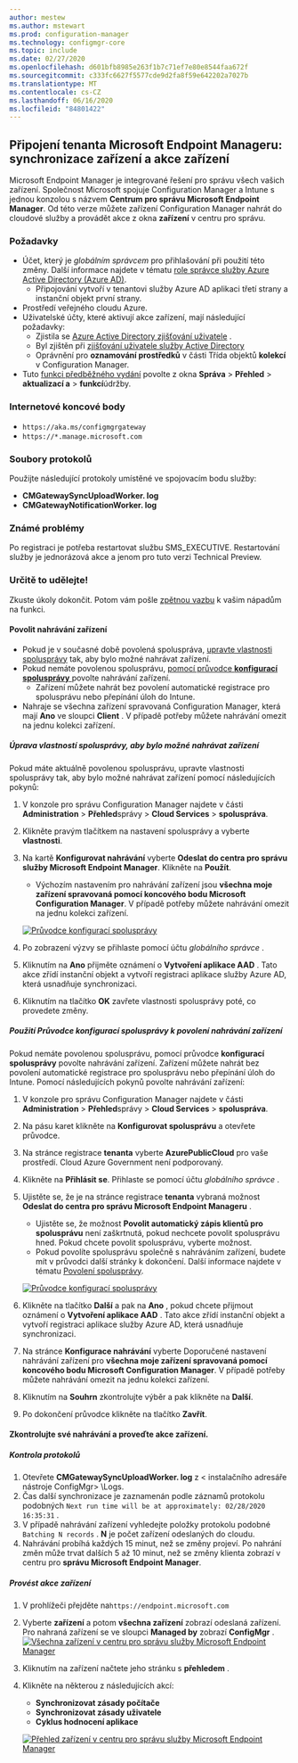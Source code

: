 ```yaml
---
author: mestew
ms.author: mstewart
ms.prod: configuration-manager
ms.technology: configmgr-core
ms.topic: include
ms.date: 02/27/2020
ms.openlocfilehash: d601bfb8985e263f1b7c71ef7e80e8544faa672f
ms.sourcegitcommit: c333fc6627f5577cde9d2fa8f59e642202a7027b
ms.translationtype: MT
ms.contentlocale: cs-CZ
ms.lasthandoff: 06/16/2020
ms.locfileid: "84801422"
---
```

## <a name="microsoft-endpoint-manager-tenant-attach-device-sync-and-device-actions"></a><a name="bkmk_attach"></a>Připojení tenanta Microsoft Endpoint Manageru: synchronizace zařízení a akce zařízení
<!--3555758 live 3/4/2020-->
Microsoft Endpoint Manager je integrované řešení pro správu všech vašich zařízení. Společnost Microsoft spojuje Configuration Manager a Intune s jednou konzolou s názvem **Centrum pro správu Microsoft Endpoint Manager**. Od této verze můžete zařízení Configuration Manager nahrát do cloudové služby a provádět akce z okna **zařízení** v centru pro správu.

### <a name="prerequisites"></a>Požadavky

- Účet, který je *globálním správcem* pro přihlašování při použití této změny. Další informace najdete v tématu [role správce služby Azure Active Directory (Azure AD)](https://docs.microsoft.com/azure/role-based-access-control/rbac-and-directory-admin-roles#azure-ad-administrator-roles).
   - Připojování vytvoří v tenantovi služby Azure AD aplikaci třetí strany a instanční objekt první strany.
- Prostředí veřejného cloudu Azure.
- Uživatelské účty, které aktivují akce zařízení, mají následující požadavky:
   - Zjistila se [Azure Active Directory zjišťování uživatele](../../../../servers/deploy/configure/about-discovery-methods.md#azureaddisc) .
   - Byl zjištěn při [zjišťování uživatele služby Active Directory](../../../../servers/deploy/configure/about-discovery-methods.md#bkmk_aboutUser)
   - Oprávnění pro **oznamování prostředků** v části Třída objektů **kolekcí** v Configuration Manager.
- Tuto [funkci předběžného vydání](../../../../servers/manage/pre-release-features.md) povolte z okna **Správa**  >  **Přehled**  >  **aktualizací a**  >  **funkcí**údržby.

### <a name="internet-endpoints"></a>Internetové koncové body

- `https://aka.ms/configmgrgateway`
- `https://*.manage.microsoft.com`

### <a name="log-files"></a>Soubory protokolů
Použijte následující protokoly umístěné ve spojovacím bodu služby:

- **CMGatewaySyncUploadWorker. log**
- **CMGatewayNotificationWorker. log** 

### <a name="known-issues"></a>Známé problémy

Po registraci je potřeba restartovat službu SMS_EXECUTIVE. Restartování služby je jednorázová akce a jenom pro tuto verzi Technical Preview.

### <a name="try-it-out"></a>Určitě to udělejte!

Zkuste úkoly dokončit. Potom vám pošle [zpětnou vazbu](../../../../understand/find-help.md#product-feedback) k vašim nápadům na funkci.

#### <a name="enable-device-upload"></a>Povolit nahrávání zařízení

- Pokud je v současné době povolená spoluspráva, [upravte vlastnosti spolusprávy](#bkmk_edit) tak, aby bylo možné nahrávat zařízení.
- Pokud nemáte povolenou spolusprávu, [pomocí průvodce **konfigurací spolusprávy** ](#bkmk_config) povolte nahrávání zařízení.
   - Zařízení můžete nahrát bez povolení automatické registrace pro spolusprávu nebo přepínání úloh do Intune.
- Nahraje se všechna zařízení spravovaná Configuration Manager, která mají **Ano** ve sloupci **Client** . V případě potřeby můžete nahrávání omezit na jednu kolekci zařízení.   

##### <a name="edit-co-management-properties-to-enable-device-upload"></a><a name="bkmk_edit"></a>Úprava vlastností spolusprávy, aby bylo možné nahrávat zařízení

Pokud máte aktuálně povolenou spolusprávu, upravte vlastnosti spolusprávy tak, aby bylo možné nahrávat zařízení pomocí následujících pokynů:

1. V konzole pro správu Configuration Manager najdete v části **Administration**  >  **Přehled**správy  >  **Cloud Services**  >  **spoluspráva**.
1. Klikněte pravým tlačítkem na nastavení spolusprávy a vyberte **vlastnosti**.
1. Na kartě **Konfigurovat nahrávání** vyberte **Odeslat do centra pro správu služby Microsoft Endpoint Manager**. Klikněte na **Použít**.
   - Výchozím nastavením pro nahrávání zařízení jsou **všechna moje zařízení spravovaná pomocí koncového bodu Microsoft Configuration Manager**. V případě potřeby můžete nahrávání omezit na jednu kolekci zařízení.

   [![Průvodce konfigurací spolusprávy](../../media/3555758-configure-upload.png)](../../media/3555758-configure-upload.png#lightbox)
1. Po zobrazení výzvy se přihlaste pomocí účtu *globálního správce* .
1. Kliknutím na **Ano** přijměte oznámení o **Vytvoření aplikace AAD** . Tato akce zřídí instanční objekt a vytvoří registraci aplikace služby Azure AD, která usnadňuje synchronizaci.
1. Kliknutím na tlačítko **OK** zavřete vlastnosti spolusprávy poté, co provedete změny.


##### <a name="use-the-configure-co-management-wizard-to-enable-device-upload"></a><a name="bkmk_config"></a>Použití Průvodce konfigurací spolusprávy k povolení nahrávání zařízení
Pokud nemáte povolenou spolusprávu, pomocí průvodce **konfigurací spolusprávy** povolte nahrávání zařízení. Zařízení můžete nahrát bez povolení automatické registrace pro spolusprávu nebo přepínání úloh do Intune. Pomocí následujících pokynů povolte nahrávání zařízení:

1. V konzole pro správu Configuration Manager najdete v části **Administration**  >  **Přehled**správy  >  **Cloud Services**  >  **spoluspráva**.
1. Na pásu karet klikněte na **Konfigurovat spolusprávu** a otevřete průvodce.
1. Na stránce registrace **tenanta** vyberte **AzurePublicCloud** pro vaše prostředí. Cloud Azure Government není podporovaný.
1. Klikněte na **Přihlásit se**. Přihlaste se pomocí účtu *globálního správce* .
1. Ujistěte se, že je na stránce registrace **tenanta** vybraná možnost **Odeslat do centra pro správu Microsoft Endpoint Manageru** .
   - Ujistěte se, že možnost **Povolit automatický zápis klientů pro spolusprávu** není zaškrtnutá, pokud nechcete povolit spolusprávu hned. Pokud chcete povolit spolusprávu, vyberte možnost.
   - Pokud povolíte spolusprávu společně s nahráváním zařízení, budete mít v průvodci další stránky k dokončení. Další informace najdete v tématu [Povolení spolusprávy](../../../../../comanage/how-to-enable.md).

   [![Průvodce konfigurací spolusprávy](../../media/3555758-comanagement-wizard.png)](../../media/3555758-comanagement-wizard.png#lightbox)
1. Klikněte na tlačítko **Další** a pak na **Ano** , pokud chcete přijmout oznámení o **Vytvoření aplikace AAD** . Tato akce zřídí instanční objekt a vytvoří registraci aplikace služby Azure AD, která usnadňuje synchronizaci.
1. Na stránce **Konfigurace nahrávání** vyberte Doporučené nastavení nahrávání zařízení pro **všechna moje zařízení spravovaná pomocí koncového bodu Microsoft Configuration Manager**. V případě potřeby můžete nahrávání omezit na jednu kolekci zařízení.
1. Kliknutím na **Souhrn** zkontrolujte výběr a pak klikněte na **Další**.
1. Po dokončení průvodce klikněte na tlačítko **Zavřít**.  


#### <a name="review-your-upload-and-perform-device-actions"></a><a name="bkmk_review"></a>Zkontrolujte své nahrávání a proveďte akce zařízení.

##### <a name="review-logs"></a>Kontrola protokolů

1. Otevřete **CMGatewaySyncUploadWorker. log** z &lt; instalačního adresáře nástroje ConfigMgr> \Logs.
1. Čas další synchronizace je zaznamenán podle záznamů protokolu podobných `Next run time will be at approximately: 02/28/2020 16:35:31` .
1. V případě nahrávání zařízení vyhledejte položky protokolu podobné `Batching N records` . **N** je počet zařízení odeslaných do cloudu. 
1. Nahrávání probíhá každých 15 minut, než se změny projeví. Po nahrání změn může trvat dalších 5 až 10 minut, než se změny klienta zobrazí v centru pro **správu Microsoft Endpoint Manager**.

##### <a name="perform-device-actions"></a>Provést akce zařízení

1. V prohlížeči přejděte na`https://endpoint.microsoft.com`
1. Vyberte **zařízení** a potom **všechna zařízení** zobrazí odeslaná zařízení. Pro nahraná zařízení se ve sloupci **Managed by** zobrazí **ConfigMgr** .
   [![Všechna zařízení v centru pro správu služby Microsoft Endpoint Manager](../../media/3555758-all-devices.png)](../../media/3555758-all-devices.png#lightbox)
1. Kliknutím na zařízení načtete jeho stránku s **přehledem** .
1. Klikněte na některou z následujících akcí:
   - **Synchronizovat zásady počítače**
   - **Synchronizovat zásady uživatele**
   - **Cyklus hodnocení aplikace**

   [![Přehled zařízení v centru pro správu služby Microsoft Endpoint Manager](../../media/3555758-device-overview-actions.png)](../../media/3555758-device-overview-actions.png#lightbox)